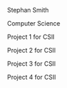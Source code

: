 Stephan Smith

Computer Science

Project 1 for CSII

Project 2 for CSII

Project 3 for CSII

Project 4 for CSII